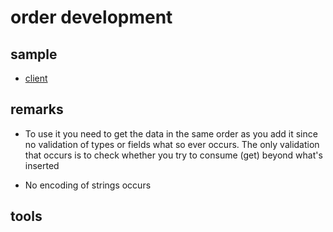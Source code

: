 # order development

## sample

- [client](./../sample/client/source/order.cpp)

## remarks

- To use it you need to get the data in the same order as you add it since no validation of types or fields what so ever occurs. The only validation that occurs is to check whether you try to consume (get) beyond what's inserted

- No encoding of strings occurs

## tools

